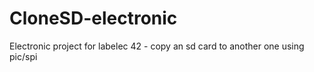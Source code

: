 # CloneSD-electronic
Electronic project for labelec 42 - copy an sd card to another one using pic/spi
